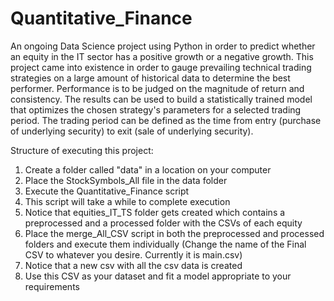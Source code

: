 # Quantitative_Finance
An ongoing Data Science project using Python in order to predict whether an equity in the IT sector has a positive growth or a negative growth.
This project came into existence in order to gauge prevailing technical trading strategies on a large amount of historical data to determine the best performer. Performance is to be judged on the magnitude of return and consistency. The results can be used to build a statistically trained model that optimizes the chosen strategy's parameters for a selected trading period. The trading period can be defined as the time from entry (purchase of underlying security) to exit (sale of underlying security).

Structure of executing this project:

1. Create a folder called "data" in a location on your computer
2. Place the StockSymbols_All file in the data folder
3. Execute the Quantitative_Finance script
4. This script will take a while to complete execution
5. Notice that equities_IT_TS folder gets created which contains a preprocessed and a processed folder with the CSVs of each equity
6. Place the merge_All_CSV script in both the preprocessed and processed folders and execute them individually (Change the name of the Final CSV to whatever you desire. Currently it is main.csv)
7. Notice that a new csv with all the csv data is created
8. Use this CSV as your dataset and fit a model appropriate to your requirements
